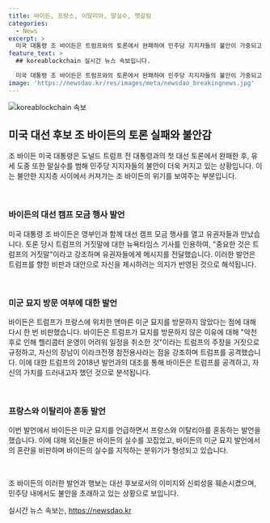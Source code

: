 ```yaml
---
title: 바이든, 프랑스, 이탈리아, 말실수, 헷갈림
categories:
  - News
excerpt: >
  미국 대통령 조 바이든은 트럼프와의 토론에서 완패하여 민주당 지지자들의 불안이 가중되고 있다. 바이든은 유세 중 트럼프의 거짓말을 비판하며 국민들의 불안을 공략했지만, 자신의 발언에서도 실수를 범했다. 이탈리아를 프랑스로 언급한 것이 외신들의 비판을 받았다. 바이든은 토론 후 주말을 가졌고, 후보 사퇴설도 제기되었지만 현재로는 사퇴할 계획은 없는 것으로 전망된다.
feature_text: >
  ## koreablockchain 실시간 뉴스 속보입니다.

  미국 대통령 조 바이든은 트럼프와의 토론에서 완패하여 민주당 지지자들의 불안이 가중되고 있다. 바이든은 유세 중 트럼프의 거짓말을 비판하며 국민들의 불안을 공략했지만, 자신의 발언에서도 실수를 범했다. 이탈리아를 프랑스로 언급한 것이 외신들의 비판을 받았다. 바이든은 토론 후 주말을 가졌고, 후보 사퇴설도 제기되었지만 현재로는 사퇴할 계획은 없는 것으로 전망된다.
image: 'https://newsdao.kr/res/images/meta/newsdao_breakingnews.jpg'
---
```


<p><img src="https://newsdao.kr/res/images/meta/newsdao_breakingnews.jpg" alt="koreablockchain 속보" /></p>

<h2 data-ke-size="size26">미국 대선 후보 조 바이든의 토론 실패와 불안감</h2>

<p>조 바이든 미국 대통령은 도널드 트럼프 전 대통령과의 첫 대선 토론에서 완패한 후, 유세 도중 또한 말실수를 범해 민주당 지지자들의 불안이 더욱 커지고 있는 상황입니다. 이는 불안한 지지층 사이에서 커져가는 조 바이든의 위기를 보여주는 부분입니다.</p>

<p data-ke-size="size16">&nbsp;</p>

<h3>바이든의 대선 캠프 모금 행사 발언</h3>

<p>미국 대통령 조 바이든은 영부인과 함께 대선 캠프 모금 행사를 열고 유권자들과 만났습니다. 토론 당시 트럼프의 거짓말에 대한 뉴욕타임스 기사를 인용하여, "중요한 것은 트럼프의 거짓말"이라고 강조하며 유권자들에게 메시지를 전달했습니다. 이러한 발언은 트럼프를 향한 비판과 대안으로 자신을 제시하려는 의지가 반영된 것으로 해석됩니다.</p>

<p data-ke-size="size16">&nbsp;</p>

<h3>미군 묘지 방문 여부에 대한 발언</h3>

<p>바이든은 트럼프가 프랑스에 위치한 앤마른 미군 묘지를 방문하지 않았다는 점에 대해 다시 한 번 비판했습니다. 바이든은 트럼프가 묘지를 방문하지 않은 이유에 대해 "악천후로 인해 헬리콥터 운영이 어려워 일정을 취소한 것"이라는 트럼프의 주장을 거짓으로 규정하고, 자신의 장남이 이라크전쟁 참전용사라는 점을 강조하며 트럼프를 공격했습니다. 이에 대한 트럼프의 2018년 발언과의 대조를 통해 바이든은 트럼프를 공격하고, 자신의 가치를 드러내고자 했던 것으로 분석됩니다.</p>

<p data-ke-size="size16">&nbsp;</p>

<h3>프랑스와 이탈리아 혼동 발언</h3>

<p>이번 발언에서 바이든은 미군 묘지를 언급하면서 프랑스와 이탈리아를 혼동하는 발언을 했습니다. 이에 대해 외신들은 바이든의 실수를 꼬집었고, 바이든의 미군 묘지 발언에서의 혼란을 비판하며 바이든의 실수를 지적하는 분위기가 형성되고 있습니다.</p>

<p data-ke-size="size16">&nbsp;</p>

<p>조 바이든의 이러한 발언과 행보는 대선 후보로서의 이미지와 신뢰성을 훼손시켰으며, 민주당 내에서도 불안을 초래하고 있는 상황으로 보입니다.</p>
실시간 뉴스 속보는, <a href="https://newsdao.kr" rel="dofollow">https://newsdao.kr</a>


